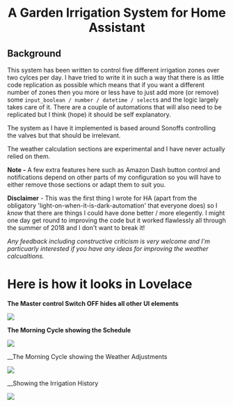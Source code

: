 <h1 align="center">A Garden Irrigation System for Home Assistant</h1>


<h2>Background</h2>

This system has been written to control five different irrigation zones over two cylces per day.  I have tried to write it in such a way that there is as little code replication as possible which means that if you want a different number of zones then you more or less have to just add more (or remove) some  ```input_boolean / number / datetime / select```s and the logic largely takes care of it. There are a couple of automations that will also need to be replicated but I think (hope) it should be self explanatory.

The system as I have it implemented is based around Sonoffs controlling the valves but that should be irrelevant.

The weather calculation sections are experimental and I have never actually relied on them. 

__Note -__ A few extra features here such as Amazon Dash button control and notifications depend on other parts of my configuration so you will have to either remove those sections or adapt them to suit you.

__Disclaimer__ - This was the first thing I wrote for HA (apart from the obligatory 'light-on-when-it-is-dark-automation' that everyone does) so I *know* that there are things I could have done better / more elegently. I might one day get round to improving the code but it worked flawlessly all through the summer of 2018 and I don't want to break it!

*Any feedback including constructive criticism is very welcome and I'm particuarly interested if you have any ideas for improving the weather calcualtions.*

<h1>Here is how it looks in Lovelace</h1> 


__The Master control Switch OFF hides all other UI elements__

<img src="https://github.com/kloggy/Home-Assistant/blob/master/packages/garden/Screenshots/MasterControlSwitch.png">

__The Morning Cycle showing the Schedule__

<img src="https://github.com/kloggy/Home-Assistant/blob/master/packages/garden/Screenshots/MorningCycleWithSchedule.png">

__The Morning Cycle showing the Weather Adjustments

<img src="https://github.com/kloggy/Home-Assistant/blob/master/packages/garden/Screenshots/MorningCycleWithWeatherAdjustments.png">

__Showing the Irrigation History

<img src="https://github.com/kloggy/Home-Assistant/blob/master/packages/garden/Screenshots/IrrigationHistory.png">
